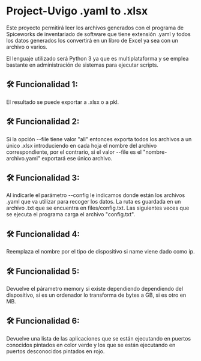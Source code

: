 # Project-Uvigo .yaml to .xlsx

Este proyecto permitirá leer los archivos generados con el programa de Spiceworks de inventariado de software que tiene extensión .yaml y todos los datos generados los convertirá en un libro de Excel ya sea con un archivo o varios.

El lenguaje utilizado será Python 3 ya que es multiplataforma y se emplea bastante en administración de sistemas para ejecutar scripts.

## 🛠️ Funcionalidad 1: 
El resultado se puede exportar a .xlsx o a pkl.
## 🛠️ Funcionalidad 2: 
Si la opción --file tiene valor "all" entonces exporta todos los archivos a un único .xlsx introduciendo en cada hoja el nombre del archivo correspondiente, por el contrario, si el valor --file es el "nombre-archivo.yaml" exportará ese único archivo.
## 🛠️ Funcionalidad 3: 
Al indicarle el parámetro --config le indicamos donde están los archivos .yaml que va utilizar para recoger los datos. La ruta es guardada en un archivo .txt que se encuentra en files/config.txt. Las siguientes veces que se ejecuta el programa carga el archivo "config.txt".
## 🛠️ Funcionalidad 4: 
Reemplaza el nombre por el tipo de dispositivo si name viene dado como ip.
## 🛠️ Funcionalidad 5: 
Devuelve el párametro memory si existe dependiendo dependiendo del dispositivo, si es un ordenador lo transforma de bytes a GB, si es otro en MB.
## 🛠️ Funcionalidad 6: 
Devuelve una lista de las aplicaciones que se están ejecutando en puertos conocidos pintados en color verde y los que se están ejecutando en puertos desconocidos pintados en rojo.
